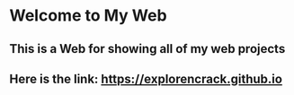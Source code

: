 # Welcome to My Web
## This is a Web for showing all of my web projects
## Here is the link: https://explorencrack.github.io
